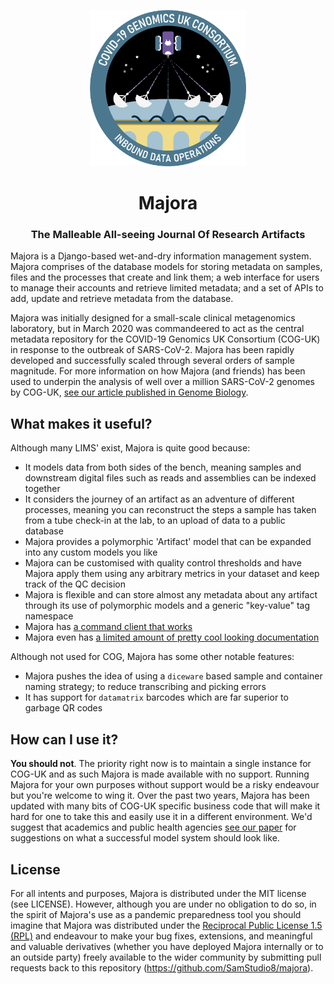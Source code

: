 <div align="center">
<p align="center">
   <img src="/images/inbound-ops-patch.png" alt="Inbound Data Operations Badge" width="250">
</p>
<h1 align="center">Majora</h1>
<h3 align="center">The Malleable All-seeing Journal Of Research Artifacts</h3>
</div>

Majora is a Django-based wet-and-dry information management system.
Majora comprises of the database models for storing metadata on samples, files and the processes that create and link them; a web interface for users to manage their accounts and retrieve limited metadata; and a set of APIs to add, update and retrieve metadata from the database.

Majora was initially designed for a small-scale clinical metagenomics laboratory, but in March 2020 was commandeered to act as the central metadata repository for the COVID-19 Genomics UK Consortium (COG-UK) in response to the outbreak of SARS-CoV-2.
Majora has been rapidly developed and successfully scaled through several orders of sample magnitude. For more information on how Majora (and friends) has been used to underpin the analysis of well over a million SARS-CoV-2 genomes by COG-UK, [see our article published in Genome Biology](https://genomebiology.biomedcentral.com/articles/10.1186/s13059-021-02395-y).

## What makes it useful?

Although many LIMS' exist, Majora is quite good because:

* It models data from both sides of the bench, meaning samples and downstream digital files such as reads and assemblies can be indexed together
* It considers the journey of an artifact as an adventure of different processes, meaning you can reconstruct the steps a sample has taken from a tube check-in at the lab, to an upload of data to a public database
* Majora provides a polymorphic 'Artifact' model that can be expanded into any custom models you like
* Majora can be customised with quality control thresholds and have Majora apply them using any arbitrary metrics in your dataset and keep track of the QC decision
* Majora is flexible and can store almost any metadata about any artifact through its use of polymorphic models and a generic "key-value" tag namespace
* Majora has [a command client that works](https://github.com/SamStudio8/ocarina/)
* Majora even has [a limited amount of pretty cool looking documentation](https://samstudio8.github.io/majora-docs/#introduction)

Although not used for COG, Majora has some other notable features:

* Majora pushes the idea of using a `diceware` based sample and container naming strategy; to reduce transcribing and picking errors
* It has support for `datamatrix` barcodes which are far superior to garbage QR codes

## How can I use it?

**You should not**. The priority right now is to maintain a single instance for COG-UK and as such Majora is made available with no support. Running Majora for your own purposes without support would be a risky endeavour but you're welcome to wing it. Over the past two years, Majora has been updated with many bits of COG-UK specific business code that will make it hard for one to take this and easily use it in a different environment. We'd suggest that academics and public health agencies [see our paper](https://genomebiology.biomedcentral.com/articles/10.1186/s13059-021-02395-y) for suggestions on what a successful model system should look like.

## License

For all intents and purposes, Majora is distributed under the MIT license (see LICENSE). However, although you are under no obligation to do so, in the spirit of Majora's use as a pandemic preparedness tool you should imagine that Majora was distributed under the [Reciprocal Public License 1.5 (RPL)](https://opensource.org/licenses/RPL-1.5) and endeavour to make your bug fixes, extensions, and meaningful and valuable derivatives (whether you have deployed Majora internally or to an outside party) freely available to the wider community by submitting pull requests back to this repository (https://github.com/SamStudio8/majora).
